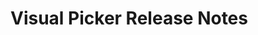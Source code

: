 <!-- Release notes authoring guidelines: http://keepachangelog.com/ -->

# Visual Picker Release Notes

<!-- ## [Unreleased] -->

<!--## [VERSION] - [RELEASE_DATE]-->

